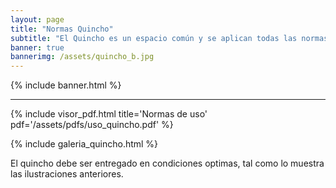 ```yaml
---
layout: page
title: "Normas Quincho"
subtitle: "El Quincho es un espacio común y se aplican todas las normas internas de convivencia y reglamentos del condominio"
banner: true
bannerimg: /assets/quincho_b.jpg
---
```


{% include banner.html %}

<hr>

{% include visor_pdf.html
	title='Normas de uso'
	pdf='/assets/pdfs/uso_quincho.pdf'
%}


{% include galeria_quincho.html %}

<div class="alert alert-warning text-center my-3">
El quincho debe ser entregado en condiciones optimas, tal como lo muestra las ilustraciones anteriores.</div>
